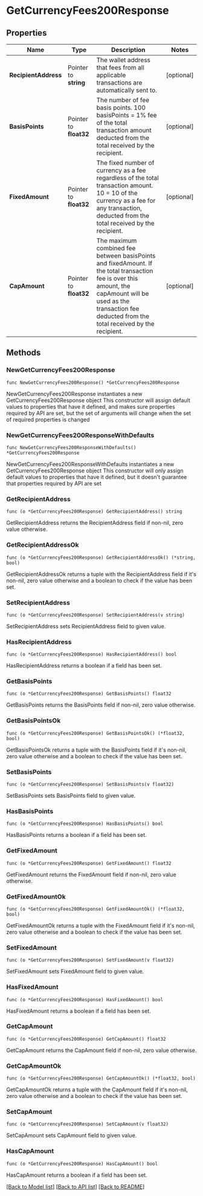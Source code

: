 # GetCurrencyFees200Response

## Properties

Name | Type | Description | Notes
------------ | ------------- | ------------- | -------------
**RecipientAddress** | Pointer to **string** | The wallet address that fees from all applicable transactions are automatically sent to. | [optional] 
**BasisPoints** | Pointer to **float32** | The number of fee basis points. 100 basisPoints &#x3D; 1% fee of the total transaction amount deducted from the total received by the recipient. | [optional] 
**FixedAmount** | Pointer to **float32** | The fixed number of currency as a fee regardless of the total transaction amount. 10 &#x3D; 10 of the currency as a fee for any transaction, deducted from the total received by the recipient. | [optional] 
**CapAmount** | Pointer to **float32** | The maximum combined fee between basisPoints and fixedAmount. If the total transaction fee is over this amount, the capAmount will be used as the transaction fee deducted from the total received by the recipient. | [optional] 

## Methods

### NewGetCurrencyFees200Response

`func NewGetCurrencyFees200Response() *GetCurrencyFees200Response`

NewGetCurrencyFees200Response instantiates a new GetCurrencyFees200Response object
This constructor will assign default values to properties that have it defined,
and makes sure properties required by API are set, but the set of arguments
will change when the set of required properties is changed

### NewGetCurrencyFees200ResponseWithDefaults

`func NewGetCurrencyFees200ResponseWithDefaults() *GetCurrencyFees200Response`

NewGetCurrencyFees200ResponseWithDefaults instantiates a new GetCurrencyFees200Response object
This constructor will only assign default values to properties that have it defined,
but it doesn't guarantee that properties required by API are set

### GetRecipientAddress

`func (o *GetCurrencyFees200Response) GetRecipientAddress() string`

GetRecipientAddress returns the RecipientAddress field if non-nil, zero value otherwise.

### GetRecipientAddressOk

`func (o *GetCurrencyFees200Response) GetRecipientAddressOk() (*string, bool)`

GetRecipientAddressOk returns a tuple with the RecipientAddress field if it's non-nil, zero value otherwise
and a boolean to check if the value has been set.

### SetRecipientAddress

`func (o *GetCurrencyFees200Response) SetRecipientAddress(v string)`

SetRecipientAddress sets RecipientAddress field to given value.

### HasRecipientAddress

`func (o *GetCurrencyFees200Response) HasRecipientAddress() bool`

HasRecipientAddress returns a boolean if a field has been set.

### GetBasisPoints

`func (o *GetCurrencyFees200Response) GetBasisPoints() float32`

GetBasisPoints returns the BasisPoints field if non-nil, zero value otherwise.

### GetBasisPointsOk

`func (o *GetCurrencyFees200Response) GetBasisPointsOk() (*float32, bool)`

GetBasisPointsOk returns a tuple with the BasisPoints field if it's non-nil, zero value otherwise
and a boolean to check if the value has been set.

### SetBasisPoints

`func (o *GetCurrencyFees200Response) SetBasisPoints(v float32)`

SetBasisPoints sets BasisPoints field to given value.

### HasBasisPoints

`func (o *GetCurrencyFees200Response) HasBasisPoints() bool`

HasBasisPoints returns a boolean if a field has been set.

### GetFixedAmount

`func (o *GetCurrencyFees200Response) GetFixedAmount() float32`

GetFixedAmount returns the FixedAmount field if non-nil, zero value otherwise.

### GetFixedAmountOk

`func (o *GetCurrencyFees200Response) GetFixedAmountOk() (*float32, bool)`

GetFixedAmountOk returns a tuple with the FixedAmount field if it's non-nil, zero value otherwise
and a boolean to check if the value has been set.

### SetFixedAmount

`func (o *GetCurrencyFees200Response) SetFixedAmount(v float32)`

SetFixedAmount sets FixedAmount field to given value.

### HasFixedAmount

`func (o *GetCurrencyFees200Response) HasFixedAmount() bool`

HasFixedAmount returns a boolean if a field has been set.

### GetCapAmount

`func (o *GetCurrencyFees200Response) GetCapAmount() float32`

GetCapAmount returns the CapAmount field if non-nil, zero value otherwise.

### GetCapAmountOk

`func (o *GetCurrencyFees200Response) GetCapAmountOk() (*float32, bool)`

GetCapAmountOk returns a tuple with the CapAmount field if it's non-nil, zero value otherwise
and a boolean to check if the value has been set.

### SetCapAmount

`func (o *GetCurrencyFees200Response) SetCapAmount(v float32)`

SetCapAmount sets CapAmount field to given value.

### HasCapAmount

`func (o *GetCurrencyFees200Response) HasCapAmount() bool`

HasCapAmount returns a boolean if a field has been set.


[[Back to Model list]](../README.md#documentation-for-models) [[Back to API list]](../README.md#documentation-for-api-endpoints) [[Back to README]](../README.md)


